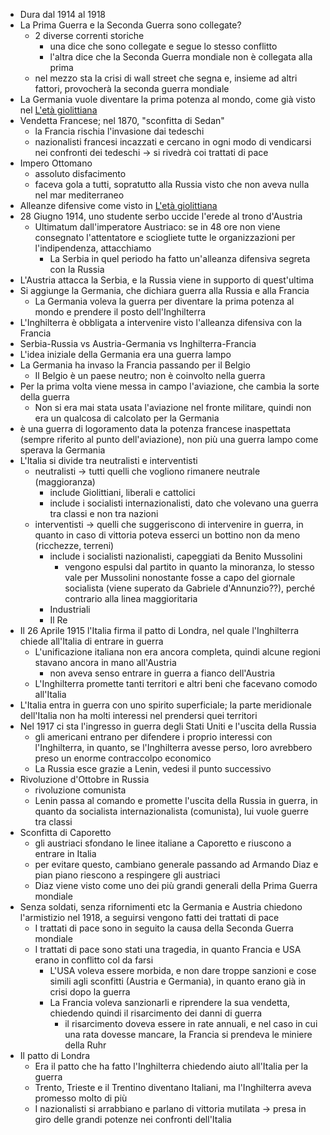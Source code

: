 * Dura dal 1914 al 1918
* La Prima Guerra e la Seconda Guerra sono collegate?
	* 2 diverse correnti storiche 
		* una dice che sono collegate e segue lo stesso conflitto
		* l'altra dice che la Seconda Guerra mondiale non è collegata alla prima
	* nel mezzo sta la crisi di wall street che segna e, insieme ad altri fattori, provocherà la seconda guerra mondiale
* La Germania vuole diventare la prima potenza al mondo, come già visto nel [L'età giolittiana](Storia/L'et%C3%A0%20giolittiana/L'et%C3%A0%20giolittiana.md) 
* Vendetta Francese; nel 1870, "sconfitta di Sedan"
	* la Francia rischia l'invasione dai tedeschi
	* nazionalisti francesi incazzati e cercano in ogni modo di vendicarsi nei confronti dei tedeschi -> si rivedrà coi trattati di pace
* Impero Ottomano
	* assoluto disfacimento
	* faceva gola a tutti, sopratutto alla Russia visto che non aveva nulla nel mar mediterraneo
* Alleanze difensive come visto in [L'età giolittiana](Storia/L'et%C3%A0%20giolittiana/L'et%C3%A0%20giolittiana.md) 
* 28 Giugno 1914, uno studente serbo uccide l'erede al trono d'Austria
	* Ultimatum dall'imperatore Austriaco: se in 48 ore non viene consegnato l'attentatore e sciogliete tutte le organizzazioni per l'indipendenza, attacchiamo 
		* La Serbia in quel periodo ha fatto un'alleanza difensiva segreta con la Russia 
* L'Austria attacca la Serbia, e la Russia viene in supporto di quest'ultima 
* Si aggiunge la Germania, che dichiara guerra alla Russia e alla Francia
	* La Germania voleva la guerra per diventare la prima potenza al mondo e prendere il posto dell'Inghilterra
* L'Inghilterra è obbligata a intervenire visto l'alleanza difensiva con la Francia
* Serbia-Russia vs Austria-Germania vs Inghilterra-Francia
* L'idea iniziale della Germania era una guerra lampo
* La Germania ha invaso la Francia passando per il Belgio
	* Il Belgio è un paese neutro; non è coinvolto nella guerra 
* Per la prima volta viene messa in campo l'aviazione, che cambia la sorte della guerra 
	* Non si era mai stata usata l'aviazione nel fronte militare, quindi non era un qualcosa di calcolato per la Germania
* è una guerra di logoramento data la potenza francese inaspettata (sempre riferito al punto dell'aviazione), non più una guerra lampo come sperava la Germania 
* L'Italia si divide tra neutralisti e interventisti
	* neutralisti -> tutti quelli che vogliono rimanere neutrale (maggioranza)
		* include Giolittiani, liberali e cattolici
		* include i socialisti internazionalisti, dato che volevano una guerra tra classi e non tra nazioni 
	* interventisti -> quelli che suggeriscono di intervenire in guerra, in quanto in caso di vittoria poteva esserci un bottino non da meno (ricchezze, terreni)
		* include i socialisti nazionalisti, capeggiati da Benito Mussolini 
			* vengono espulsi dal partito in quanto la minoranza, lo stesso vale per Mussolini nonostante fosse a capo del giornale socialista (viene superato da Gabriele d'Annunzio??), perché contrario alla linea maggioritaria 
		* Industriali
		* Il Re
* Il 26 Aprile 1915 l'Italia firma il patto di Londra, nel quale l'Inghilterra chiede all'Italia di entrare in guerra
	* L'unificazione italiana non era ancora completa, quindi alcune regioni stavano ancora in mano all'Austria 
		* non aveva senso entrare in guerra a fianco dell'Austria 
	* L'Inghilterra promette tanti territori e altri beni che facevano comodo all'Italia 
* L'Italia entra in guerra con uno spirito superficiale; la parte meridionale dell'Italia non ha molti interessi nel prendersi quei territori
* Nel 1917 ci sta l'ingresso in guerra degli Stati Uniti e l'uscita della Russia
	* gli americani entrano per difendere i proprio interessi con l'Inghilterra, in quanto, se l'Inghilterra avesse perso, loro avrebbero preso un enorme contraccolpo economico 
	* La Russia esce grazie a Lenin, vedesi il punto successivo
* Rivoluzione d'Ottobre in Russia 
	* rivoluzione comunista  
	* Lenin passa al comando e promette l'uscita della Russia in guerra, in quanto da socialista internazionalista (comunista), lui vuole guerre tra classi
* Sconfitta di Caporetto
	* gli austriaci sfondano le linee italiane a Caporetto e riuscono a entrare in Italia 
	* per evitare questo, cambiano generale passando ad Armando Diaz e pian piano riescono a respingere gli austriaci 
	* Diaz viene visto come uno dei più grandi generali della Prima Guerra mondiale
* Senza soldati, senza rifornimenti etc la Germania e Austria chiedono l'armistizio nel 1918, a seguirsi vengono fatti dei trattati di pace
	* I trattati di pace sono in seguito la causa della Seconda Guerra mondiale 
	* I trattati di pace sono stati una tragedia, in quanto Francia e USA erano in conflitto col da farsi
		* L'USA voleva essere morbida, e non dare troppe sanzioni e cose simili agli sconfitti (Austria e Germania), in quanto erano già in crisi dopo la guerra 
		* La Francia voleva sanzionarli e riprendere la sua vendetta, chiedendo quindi il risarcimento dei danni di guerra
			* il risarcimento doveva essere in rate annuali, e nel caso in cui una rata dovesse mancare, la Francia si prendeva le miniere della Ruhr 
* Il patto di Londra 
	* Era il patto che ha fatto l'Inghilterra chiedendo aiuto all'Italia per la guerra
	* Trento, Trieste e il Trentino diventano Italiani, ma l'Inghilterra aveva promesso molto di più
	* I nazionalisti si arrabbiano e parlano di vittoria mutilata -> presa in giro delle grandi potenze nei confronti dell'Italia 